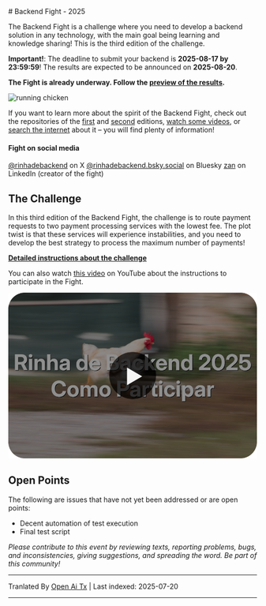 <translate-content># Backend Fight - 2025

The Backend Fight is a challenge where you need to develop a backend solution in any technology, with the main goal being learning and knowledge sharing! This is the third edition of the challenge.

**Important!**: The deadline to submit your backend is **2025-08-17 by 23:59:59**! The results are expected to be announced on **2025-08-20**.

**The Fight is already underway. Follow the [preview of the results](https://raw.githubusercontent.com/zanfranceschi/rinha-de-backend-2025/main/./PREVIA_RESULTADOS.md).**

![running chicken](https://raw.githubusercontent.com/zanfranceschi/rinha-de-backend-2025/main/./misc/imgs/header.jpg)

If you want to learn more about the spirit of the Backend Fight, check out the repositories of the [first](https://github.com/zanfranceschi/rinha-de-backend-2023-q3) and [second](https://github.com/zanfranceschi/rinha-de-backend-2024-q1) editions, [watch some videos](https://www.youtube.com/results?search_query=rinha+de+backend), or [search the internet](https://www.google.com/search?q=rinha+de+backend) about it – you will find plenty of information!

#### Fight on social media

[@rinhadebackend](https://x.com/rinhadebackend) on X
[@rinhadebackend.bsky.social](https://bsky.app/profile/rinhadebackend.bsky.social) on Bluesky
[zan](https://www.linkedin.com/in/francisco-zanfranceschi/) on LinkedIn (creator of the fight)


## The Challenge
In this third edition of the Backend Fight, the challenge is to route payment requests to two payment processing services with the lowest fee. The plot twist is that these services will experience instabilities, and you need to develop the best strategy to process the maximum number of payments!

**[Detailed instructions about the challenge](https://raw.githubusercontent.com/zanfranceschi/rinha-de-backend-2025/main/INSTRUCOES.md)**

You can also watch [this video](https://www.youtube.com/watch?v=ldPkTtkJ86k) on YouTube about the instructions to participate in the Fight.

[![youtube](https://raw.githubusercontent.com/zanfranceschi/rinha-de-backend-2025/main/./misc/imgs/youtube-thumb.png)](https://www.youtube.com/watch?v=ldPkTtkJ86k)


## Open Points

The following are issues that have not yet been addressed or are open points:
- Decent automation of test execution
- Final test script

*Please contribute to this event by reviewing texts, reporting problems, bugs, and inconsistencies, giving suggestions, and spreading the word. Be part of this community!*


---


Tranlated By [Open Ai Tx](https://github.com/OpenAiTx/OpenAiTx) | Last indexed: 2025-07-20


---